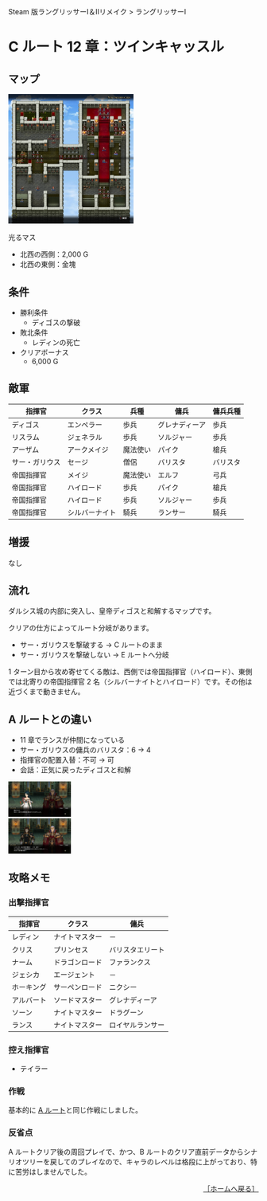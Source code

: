 Steam 版ラングリッサーⅠ＆Ⅱリメイク > ラングリッサーⅠ

# C ルート 12 章：ツインキャッスル

## マップ

<div>
  <img src="../images/Chapter12C/Map12C.jpg" width="50%">
</div>

光るマス
- 北西の西側：2,000 G
- 北西の東側：金塊

## 条件

- 勝利条件
    - ディゴスの撃破
- 敗北条件
    - レディンの死亡
- クリアボーナス
    - 6,000 G

## 敵軍

|指揮官|クラス|兵種|傭兵|傭兵兵種|
|---|---|---|---|---|
|ディゴス|エンペラー|歩兵|グレナディーア|歩兵|
|リスラム|ジェネラル|歩兵|ソルジャー|歩兵|
|アーザム|アークメイジ|魔法使い|パイク|槍兵|
|サー・ガリウス|セージ|僧侶|バリスタ|バリスタ|
|帝国指揮官|メイジ|魔法使い|エルフ|弓兵|
|帝国指揮官|ハイロード|歩兵|パイク|槍兵|
|帝国指揮官|ハイロード|歩兵|ソルジャー|歩兵|
|帝国指揮官|シルバーナイト|騎兵|ランサー|騎兵|

## 増援

なし

## 流れ

ダルシス城の内部に突入し、皇帝ディゴスと和解するマップです。

クリアの仕方によってルート分岐があります。
- サー・ガリウスを撃破する → C ルートのまま
- サー・ガリウスを撃破しない → E ルートへ分岐

1 ターン目から攻め寄せてくる敵は、西側では帝国指揮官（ハイロード）、東側では北寄りの帝国指揮官 2 名（シルバーナイトとハイロード）です。その他は近づくまで動きません。

## A ルートとの違い

- 11 章でランスが仲間になっている
- サー・ガリウスの傭兵のバリスタ：6 → 4
- 指揮官の配置入替：不可 → 可
- 会話：正気に戻ったディゴスと和解

<div>
  <img src="../images/Chapter12C/Jessica.jpg" width="25%">
</div>
<div>
  <img src="../images/Chapter12C/Digos.jpg" width="25%">
</div>

## 攻略メモ

### 出撃指揮官

|指揮官|クラス|傭兵|
|---|---|---|
|レディン|ナイトマスター|－|
|クリス|プリンセス|バリスタエリート|
|ナーム|ドラゴンロード|ファランクス|
|ジェシカ|エージェント|－|
|ホーキング|サーペンロード|ニクシー|
|アルバート|ソードマスター|グレナディーア|
|ソーン|ナイトマスター|ドラグーン|
|ランス|ナイトマスター|ロイヤルランサー|

### 控え指揮官

- テイラー

### 作戦

基本的に [A ルート](Chapter12A.md#作戦)と同じ作戦にしました。

### 反省点

A ルートクリア後の周回プレイで、かつ、B ルートのクリア直前データからシナリオツリーを戻してのプレイなので、キャラのレベルは格段に上がっており、特に苦労はしませんでした。

<div align="right">
  <a href="../README.md">［ホームへ戻る］</a>
</div>
